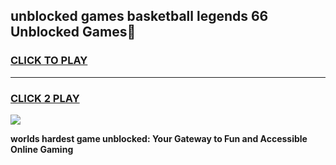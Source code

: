 
## unblocked games basketball legends 66 Unblocked Games👋
<h3>
<a href="https://premium.freeplayer.one?title=unblocked_games_basketball_legends_66&ref=16F">CLICK TO PLAY</a></h3>
<hr>

<h3>
<a href="https://premium.freeplayer.one?title=unblocked_games_basketball_legends_66&ref=16F">CLICK 2 PLAY</a>
  
</h3>

<a href="https://premium.freeplayer.one?title=unblocked_games_basketball_legends_66&ref=16F/"><img src="https://clearcache.store/games.png"></a>


**worlds hardest game unblocked: Your Gateway to Fun and Accessible Online Gaming**
